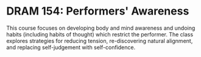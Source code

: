 # DRAM 154: Performers' Awareness

This course focuses on developing body and mind awareness and undoing habits (including habits of thought) which restrict the performer. The class explores strategies for reducing tension, re-discovering natural alignment, and replacing self-judgement with self-confidence.